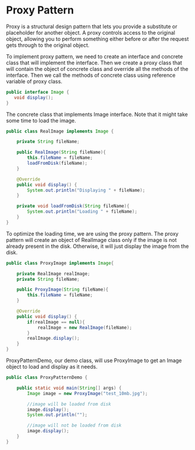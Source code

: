 # Proxy Pattern

Proxy is a structural design pattern that lets you provide a substitute or placeholder for another object. A proxy controls access to the original object, allowing you to perform something either before or after the request gets through to the original object.

To implement proxy pattern, we need to create an interface and concrete class that will implement the interface. Then we create a proxy class that will contain the object of concrete class and override all the methods of the interface. Then we call the methods of concrete class using reference variable of proxy class.

```java
public interface Image {
   void display();
}
```

The concrete class that implements Image interface. Note that it might take some time to load the image.

```java
public class RealImage implements Image {

    private String fileName;

    public RealImage(String fileName){
        this.fileName = fileName;
        loadFromDisk(fileName);
    }

    @Override
    public void display() {
        System.out.println("Displaying " + fileName);
    }

    private void loadFromDisk(String fileName){
        System.out.println("Loading " + fileName);
    }
}
```

To optimize the loading time, we are using the proxy pattern. The proxy pattern will create an object of RealImage class only if the image is not already present in the disk. Otherwise, it will just display the image from the disk.

```java
public class ProxyImage implements Image{

    private RealImage realImage;
    private String fileName;

    public ProxyImage(String fileName){
        this.fileName = fileName;
    }

    @Override
    public void display() {
        if(realImage == null){
            realImage = new RealImage(fileName);
        }
        realImage.display();
    }
}
```

ProxyPatternDemo, our demo class, will use ProxyImage to get an Image object to load and display as it needs.

```java
public class ProxyPatternDemo {

    public static void main(String[] args) {
        Image image = new ProxyImage("test_10mb.jpg");

        //image will be loaded from disk
        image.display();
        System.out.println("");

        //image will not be loaded from disk
        image.display();
    }
}
```

